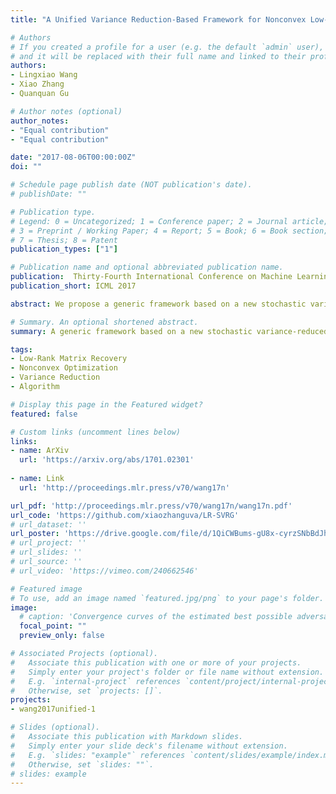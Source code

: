 ```yaml
---
title: "A Unified Variance Reduction-Based Framework for Nonconvex Low-Rank Matrix Recovery"

# Authors
# If you created a profile for a user (e.g. the default `admin` user), write the username (folder name) here 
# and it will be replaced with their full name and linked to their profile.
authors:
- Lingxiao Wang
- Xiao Zhang
- Quanquan Gu

# Author notes (optional)
author_notes:
- "Equal contribution"
- "Equal contribution"

date: "2017-08-06T00:00:00Z"
doi: ""

# Schedule page publish date (NOT publication's date).
# publishDate: ""

# Publication type.
# Legend: 0 = Uncategorized; 1 = Conference paper; 2 = Journal article;
# 3 = Preprint / Working Paper; 4 = Report; 5 = Book; 6 = Book section;
# 7 = Thesis; 8 = Patent
publication_types: ["1"]

# Publication name and optional abbreviated publication name.
publication:  Thirty-Fourth International Conference on Machine Learning
publication_short: ICML 2017

abstract: We propose a generic framework based on a new stochastic variance-reduced gradient descent algorithm for accelerating nonconvex low-rank matrix recovery. Starting from an appropriate initial estimator, our proposed algorithm performs projected gradient descent based on a novel semi-stochastic gradient specifically designed for low-rank matrix recovery. Based upon the mild restricted strong convexity and smoothness conditions, we derive a projected notion of the restricted Lipschitz continuous gradient property, and prove that our algorithm enjoys linear convergence rate to the unknown low-rank matrix with an improved computational complexity. Moreover, our algorithm can be employed to both noiseless and noisy observations, where the (near) optimal sample complexity and statistical rate can be attained respectively. We further illustrate the superiority of our generic framework through several specific examples, both theoretically and experimentally.

# Summary. An optional shortened abstract.
summary: A generic framework based on a new stochastic variance-reduced gradient descent algorithm for accelerating nonconvex low-rank matrix recovery

tags: 
- Low-Rank Matrix Recovery
- Nonconvex Optimization
- Variance Reduction
- Algorithm

# Display this page in the Featured widget?
featured: false

# Custom links (uncomment lines below)
links:
- name: ArXiv
  url: 'https://arxiv.org/abs/1701.02301'
  
- name: Link
  url: 'http://proceedings.mlr.press/v70/wang17n'

url_pdf: 'http://proceedings.mlr.press/v70/wang17n/wang17n.pdf'
url_code: 'https://github.com/xiaozhanguva/LR-SVRG'
# url_dataset: ''
url_poster: 'https://drive.google.com/file/d/1QiCWBums-gU8x-cyrzSNbBdJhH8VJ94R/view?usp=sharing'
# url_project: ''
# url_slides: ''
# url_source: ''
# url_video: 'https://vimeo.com/240662546'

# Featured image
# To use, add an image named `featured.jpg/png` to your page's folder. 
image:
  # caption: 'Convergence curves of the estimated best possible adversarial risk'
  focal_point: ""
  preview_only: false

# Associated Projects (optional).
#   Associate this publication with one or more of your projects.
#   Simply enter your project's folder or file name without extension.
#   E.g. `internal-project` references `content/project/internal-project/index.md`.
#   Otherwise, set `projects: []`.
projects:
- wang2017unified-1

# Slides (optional).
#   Associate this publication with Markdown slides.
#   Simply enter your slide deck's filename without extension.
#   E.g. `slides: "example"` references `content/slides/example/index.md`.
#   Otherwise, set `slides: ""`.
# slides: example
---
```


<!-- {{% callout note %}}
Click the *Cite* button above to demo the feature to enable visitors to import publication metadata into their reference management software.
{{% /callout %}}

{{% callout note %}}
Create your slides in Markdown - click the *Slides* button to check out the example.
{{% /callout %}}

Supplementary notes can be added here, including [code, math, and images](https://wowchemy.com/docs/writing-markdown-latex/). -->
